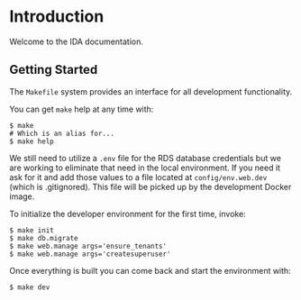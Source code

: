 # Introduction

Welcome to the IDA documentation.

## Getting Started

The `Makefile` system provides an interface for all development functionality.

You can get `make` help at any time with:

```
$ make
# Which is an alias for...
$ make help
```

We still need to utilize a `.env` file for the RDS database credentials but we
are working to eliminate that need in the local environment. If you need it ask
for it and add those values to a file located at `config/env.web.dev` (which
is .gitignored). This file will be picked up by the development Docker image.

To initialize the developer environment for the first time, invoke:

```
$ make init
$ make db.migrate
$ make web.manage args='ensure_tenants'
$ make web.manage args='createsuperuser'
```

Once everything is built you can come back and start the environment with:

```
$ make dev
```
